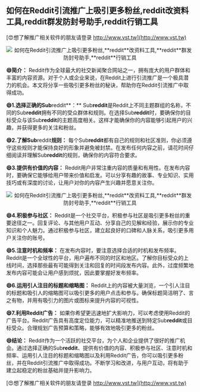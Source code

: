 ## **如何在Reddit引流推广上吸引更多粉丝,**reddit**改资料工具,**reddit**群发防封号助手,**reddit**行销工具**

[😍想了解推广相关软件的朋友请登录 http://www.vst.tw](http://www.vst.tw)

 <center><img src="https://vst.tw/MP4/tuiguang/png/8.png" alt="如何在Reddit引流推广上吸引更多粉丝,**reddit**改资料工具,**reddit**群发防封号助手,**reddit**行销工具"></center>

**😄简介：**
Reddit作为全球最大的社交新闻聚合网站之一，拥有庞大的用户群体和丰富的内容资源。对于个人或企业来说，在Reddit上进行引流推广是一个极具潜力的机会。本文将分享一些吸引更多粉丝的秘诀，帮助你在Reddit引流推广中取得成功。

**😄1.选择正确的Sub**reddit**：**
Sub**reddit**是Reddit上不同主题群组的名称，不同的Sub**reddit**拥有不同的受众群体和规则。在选择Sub**reddit**时，要确保你的目标受众与该Sub**reddit**的主题高度相关。这样才能确保你的内容能够引起用户的兴趣，并获得更多的关注和粉丝。

**😄2.了解Sub**reddit**规则：**
每个Sub**reddit**都有自己的规则和社区准则，你必须遵守这些规则才能保持良好的形象并避免被封禁。在发布任何内容之前，请花时间仔细阅读并理解Sub**reddit**的规则，确保你的内容符合要求。

**😄3.提供有价值的内容：**
Reddit用户非常注重内容的质量和有用性。在发布内容时，要确保它能够给用户带来价值和启发。可以分享有趣的故事、专业知识、实用技巧或有深度的讨论，让用户对你的内容产生兴趣并愿意关注你。

 <center><img src="https://vst.tw/MP4/tuiguang/png/6.png" alt="如何在Reddit引流推广上吸引更多粉丝,**reddit**改资料工具,**reddit**群发防封号助手,**reddit**行销工具"></center>

**😄4.积极参与社区：**
Reddit是一个社交平台，积极参与社区是吸引更多粉丝的重要途径之一。回复评论、与其他用户互动、分享自己的见解和经验，展示你的专业知识和个人魅力。通过积极参与社区，建立起良好的口碑和人脉关系，吸引更多用户关注你的账号。

**😄5.注意时机和频率：**
在发布内容时，要注意选择合适的时机和发布频率。Reddit是一个全球性的平台，用户遍布不同的时区和地区。了解你目标受众的上线时间，选择那些最有可能得到关注和回复的时间段发布内容。此外，过度频繁地发布内容可能会让用户感到烦扰，因此要掌握好发布频率。

**😄6.运用引人注目的标题和缩略图：**
Reddit上的内容被大量浏览，一个引人注目的标题和吸引人的缩略图可以吸引更多的用户点击和参与。确保标题简洁明了、言之有物，并用有吸引力的图片或图标来提升内容的可视性。

**😄7.利用Reddit广告：**
如果你希望更迅速地扩大影响力，可以考虑使用Reddit的广告平台。Reddit广告具有高度定位能力，可以精准地推送到特定Sub**reddit**或目标受众。合理规划广告预算和策略，能够有效地吸引更多的粉丝。

**😄结论：**
Reddit作为一个活跃的社交平台，为个人和企业提供了很好的推广机会。通过选择正确的Sub**reddit**、提供有价值的内容、积极参与社区、注意时机和频率、运用引人注目的标题和缩略图以及利用Reddit广告，你可以吸引更多粉丝，并在Reddit引流推广中取得成功。不断学习和改进，与用户互动，将有助于建立起稳定的粉丝基础并提升影响力。

[😍想了解推广相关软件的朋友请登录 http://www.vst.tw](http://www.vst.tw)



